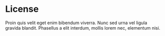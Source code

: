 # License

Proin quis velit eget enim bibendum viverra.
Nunc sed urna vel ligula gravida blandit.
Phasellus a elit interdum, mollis lorem nec, elementum nisi.